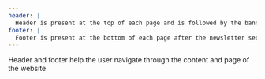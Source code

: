 ```yaml
---
header: |
  Header is present at the top of each page and is followed by the banner.
footer: |
  Footer is present at the bottom of each page after the newsletter section.
---
```


Header and footer help the user navigate through the content and page of the website.
